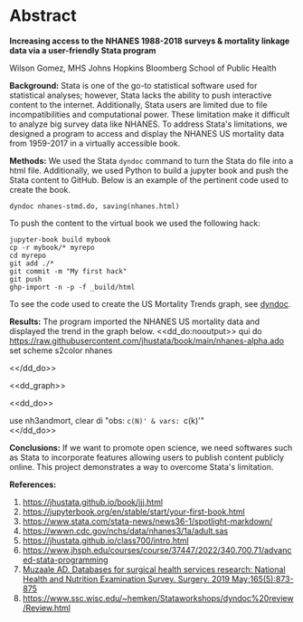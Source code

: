 Abstract
=================================

**Increasing access to the NHANES 1988-2018 surveys & mortality linkage data via a user-friendly Stata program**

Wilson Gomez, MHS
Johns Hopkins Bloomberg School of Public Health

**Background:** 
Stata is one of the go-to statistical software used for statistical analyses; however, Stata lacks the ability to push interactive content to the internet. Additionally, Stata users are limited due to file incompatibilities and computational power. These limitation make it difficult to analyze big survey data like NHANES. To address Stata's limitations, we designed a program to access and display the NHANES US mortality data from 1959-2017 in a virtually accessible book.

**Methods:** 
We used the Stata `dyndoc` command to turn the Stata do file into a html file. Additionally, we used Python to build a jupyter book and push the Stata content to GitHub. Below is an example of the pertinent code used to create the book. 

````
dyndoc nhanes-stmd.do, saving(nhanes.html)
````

To push the content to the virtual book we used the following hack: 

````
jupyter-book build mybook 
cp -r mybook/* myrepo 
cd myrepo
git add ./*
git commit -m "My first hack"
git push 
ghp-import -n -p -f _build/html
````

To see the code used to create the US Mortality Trends graph, see [dyndoc](https://wgomez1.github.io/myrepo/Chapter2.html).

**Results:** 
The program imported the NHANES US mortality data and displayed the trend in the graph below. 
<<dd_do:nooutput>>
qui do https://raw.githubusercontent.com/jhustata/book/main/nhanes-alpha.ado      
set scheme s2color
nhanes

<</dd_do>>


<<dd_graph>>


<<dd_do>>

use nh3andmort, clear
di "obs: `c(N)' & vars: `c(k)'"  
<</dd_do>>


**Conclusions:** 
If we want to promote open science, we need softwares such as Stata to incorporate features allowing users to publish content publicly online. This project demonstrates  a way to overcome Stata's limitation. 

**References:**

1. https://jhustata.github.io/book/jjj.html
2. https://jupyterbook.org/en/stable/start/your-first-book.html
3. https://www.stata.com/stata-news/news36-1/spotlight-markdown/
4. https://wwwn.cdc.gov/nchs/data/nhanes3/1a/adult.sas
5. https://jhustata.github.io/class700/intro.html
6. https://www.jhsph.edu/courses/course/37447/2022/340.700.71/advanced-stata-programming
7. [Muzaale AD. Databases for surgical health services research: National Health and Nutrition Examination Survey. Surgery. 2019 May;165(5):873-875](https://www.surgjournal.com/article/S0039-6060(18)30076-X/fulltext)
8. https://www.ssc.wisc.edu/~hemken/Stataworkshops/dyndoc%20review/Review.html
